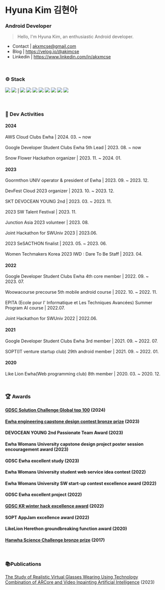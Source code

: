 # Hyuna Kim 김현아
### Android Developer
> Hello, I'm Hyuna Kim, an enthusiastic Android developer.

- Contact | akxmcse@gmail.com 
- Blog | https://velog.io/@akimcse
- Linkedin | https://www.linkedin.com/in/akxmcse

<br>

### ⚙️ Stack
<img src="https://img.shields.io/badge/Kotlin-7F52FF?style=flat-square&logo=Kotlin&logoColor=white"/> <img src="https://img.shields.io/badge/Android-3DDC84?style=flat-square&logo=Android&logoColor=white"/> | <img src="https://img.shields.io/badge/C-A8B9CC?style=flat-square&logo=C&logoColor=white"/> <img src="https://img.shields.io/badge/C++-00599C?style=flat-square&logo=C%2B%2B&logoColor=white"/> <img src="https://img.shields.io/badge/java-007396?style=flat-square&logo=java&logoColor=white"/>  <img src="https://img.shields.io/badge/HTML5-E34F26?style=flat-square&logo=HTML5&logoColor=white"/> <img src="https://img.shields.io/badge/CSS3-1572B6?style=flat-square&logo=CSS3&logoColor=white"/> <img src="https://img.shields.io/badge/javascript-F7DF1E?style=flat-square&logo=javascript&logoColor=white"/> <img src="https://img.shields.io/badge/ReactNative-61DAFB?style=flat-square&logo=React&logoColor=white"/> <img src="https://img.shields.io/badge/unity-black?style=flat-square&logo=Unity&logoColor=white"/>
<br><br><br>

### 🎯 Dev Activities
#### 2024
AWS Cloud Clubs Ewha | 2024. 03. ~ now
</br></br>
Google Developer Student Clubs Ewha 5th Lead | 2023. 08. ~ now 
</br></br>
Snow Flower Hackathon organizer | 2023. 11. ~ 2024. 01.

#### 2023
Goormthon UNIV operator & president of Ewha | 2023. 09. ~ 2023. 12.
</br></br>
DevFest Cloud 2023 organizer | 2023. 10. ~ 2023. 12.
</br></br>
SKT DEVOCEAN YOUNG 2nd | 2023. 03. ~ 2023. 11.
</br></br>
2023 SW Talent Festival | 2023. 11.
</br></br>
Junction Asia 2023 volunteer | 2023. 08.
</br></br>
Joint Hackathon for SWUniv 2023 | 2023.06.
</br></br>
2023 SeSACTHON finalist | 2023. 05. ~ 2023. 06.
</br></br>
Women Techmakers Korea 2023 IWD : Dare To Be Staff | 2023. 04.

#### 2022
Google Developer Student Clubs Ewha 4th core member | 2022. 09. ~ 2023. 07.
</br></br>
Woowacourse precourse 5th mobile android course | 2022. 10. ~ 2022. 11.
</br></br>
EPITA (Ecole pour l' Informatique et Les Techniques Avancées) Summer Program AI course | 2022.07.
</br></br>
Joint Hackathon for SWUniv 2022 | 2022.06.

#### 2021
Google Developer Student Clubs Ewha 3rd member  |  2021. 09. ~ 2022. 07. 
</br></br>
SOPT(IT venture startup club) 29th android member  |  2021. 09. ~ 2022. 01. 

#### 2020
Like Lion Ewha(Web programming club) 8th member  |  2020. 03. ~ 2020. 12.

<br>

### 🏆 Awards
#### [GDSC Solution Challenge Global top 100](https://developers.google.com/community/gdsc-solution-challenge/winners) (2024)
#### [Ewha engineering capstone design contest bronze prize](http://cms.ewha.ac.kr/user/indexSub.action?framePath=unknownboard&siteId=abeek&dum=dum&boardId=5725888&page=1&command=view&boardSeq=75673376&chkBoxSeq=&year=2024&month=4&startDate=&endDate=&categoryDepth=&search=공학소양&column=total) (2023)
#### DEVOCEAN YOUNG 2nd Passionate Team Award (2023)
#### Ewha Womans University capstone design project poster session encouragement award (2023)
#### GDSC Ewha excellent study (2023)
#### Ewha Womans University student web service idea contest (2022)
#### Ewha Womans University SW start-up contest excellence award (2022)
#### GDSC Ewha excellent project (2022)
#### [GDSC KR winter hack excellence award](https://gdsckoreahackathon2022.github.io/#/prize) (2022)
#### SOPT AppJam excellence award (2022)
#### LikeLion Herethon groundbreaking function award (2020)
#### [Hanwha Science Challenge bronze prize](https://www.sciencechallenge.or.kr/result/paper.hsc?searchMasterCode=170905102003801TP0QH) (2017)

<br>

### 📚Publications
[The Study of Realistic Virtual Glasses Wearing Using Technology Combination of ARCore and Video Inpainting Artificial Intelligence](https://www.dbpia.co.kr/journal/articleDetail?nodeId=NODE11701484) (2023)

<!--
**akimcse/akimcse** is a ✨ _special_ ✨ repository because its `README.md` (this file) appears on your GitHub profile.

Here are some ideas to get you started:

- 🔭 I’m currently working on ...
- 🌱 
- 👯 I’m looking to collaborate on ...
- 🤔 I’m looking for help with ...
- 💬 Ask me about ...
- 📫 How to reach me: ...
- 😄 Pronouns: ...
- ⚡ Fun fact: ...
-->

